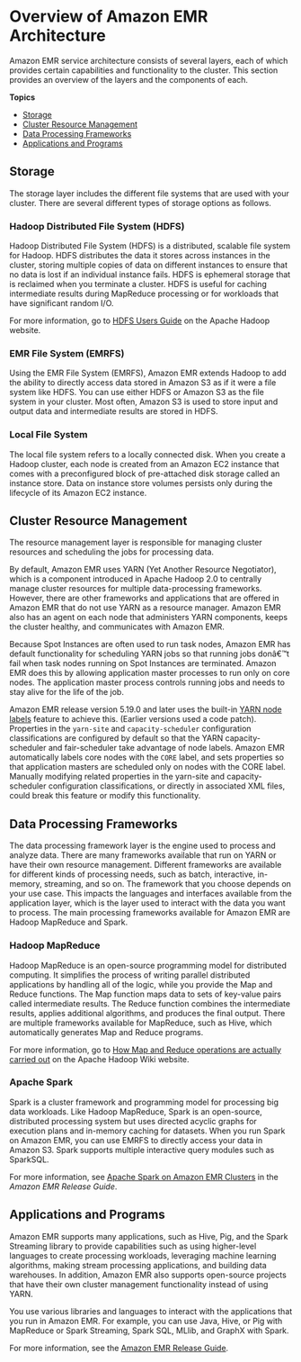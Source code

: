 # Overview of Amazon EMR Architecture<a name="emr-overview-arch"></a>

Amazon EMR service architecture consists of several layers, each of which provides certain capabilities and functionality to the cluster\. This section provides an overview of the layers and the components of each\.

**Topics**
+ [Storage](#emr-arch-storage)
+ [Cluster Resource Management](#emr-arch-resource-management)
+ [Data Processing Frameworks](#emr-arch-processing-frameworks)
+ [Applications and Programs](#emr-arch-applications)

## Storage<a name="emr-arch-storage"></a>

The storage layer includes the different file systems that are used with your cluster\. There are several different types of storage options as follows\.

### Hadoop Distributed File System \(HDFS\)<a name="emr-storage-hdfs"></a>

Hadoop Distributed File System \(HDFS\) is a distributed, scalable file system for Hadoop\. HDFS distributes the data it stores across instances in the cluster, storing multiple copies of data on different instances to ensure that no data is lost if an individual instance fails\. HDFS is ephemeral storage that is reclaimed when you terminate a cluster\. HDFS is useful for caching intermediate results during MapReduce processing or for workloads that have significant random I/O\. 

For more information, go to [HDFS Users Guide](http://hadoop.apache.org/docs/stable/hadoop-project-dist/hadoop-hdfs/HdfsUserGuide.html) on the Apache Hadoop website\.

### EMR File System \(EMRFS\)<a name="emr-storage-emrfs"></a>

Using the EMR File System \(EMRFS\), Amazon EMR extends Hadoop to add the ability to directly access data stored in Amazon S3 as if it were a file system like HDFS\. You can use either HDFS or Amazon S3 as the file system in your cluster\. Most often, Amazon S3 is used to store input and output data and intermediate results are stored in HDFS\.

### Local File System<a name="emr-storage-lfs"></a>

The local file system refers to a locally connected disk\. When you create a Hadoop cluster, each node is created from an Amazon EC2 instance that comes with a preconfigured block of pre\-attached disk storage called an instance store\. Data on instance store volumes persists only during the lifecycle of its Amazon EC2 instance\.

## Cluster Resource Management<a name="emr-arch-resource-management"></a>

The resource management layer is responsible for managing cluster resources and scheduling the jobs for processing data\.

By default, Amazon EMR uses YARN \(Yet Another Resource Negotiator\), which is a component introduced in Apache Hadoop 2\.0 to centrally manage cluster resources for multiple data\-processing frameworks\. However, there are other frameworks and applications that are offered in Amazon EMR that do not use YARN as a resource manager\. Amazon EMR also has an agent on each node that administers YARN components, keeps the cluster healthy, and communicates with Amazon EMR\.

Because Spot Instances are often used to run task nodes, Amazon EMR has default functionality for scheduling YARN jobs so that running jobs donâ€™t fail when task nodes running on Spot Instances are terminated\. Amazon EMR does this by allowing application master processes to run only on core nodes\. The application master process controls running jobs and needs to stay alive for the life of the job\.

Amazon EMR release version 5\.19\.0 and later uses the built\-in [YARN node labels](https://hadoop.apache.org/docs/current/hadoop-yarn/hadoop-yarn-site/NodeLabel.html) feature to achieve this\. \(Earlier versions used a code patch\)\. Properties in the `yarn-site` and `capacity-scheduler` configuration classifications are configured by default so that the YARN capacity\-scheduler and fair\-scheduler take advantage of node labels\. Amazon EMR automatically labels core nodes with the `CORE` label, and sets properties so that application masters are scheduled only on nodes with the CORE label\. Manually modifying related properties in the yarn\-site and capacity\-scheduler configuration classifications, or directly in associated XML files, could break this feature or modify this functionality\.

## Data Processing Frameworks<a name="emr-arch-processing-frameworks"></a>

The data processing framework layer is the engine used to process and analyze data\. There are many frameworks available that run on YARN or have their own resource management\. Different frameworks are available for different kinds of processing needs, such as batch, interactive, in\-memory, streaming, and so on\. The framework that you choose depends on your use case\. This impacts the languages and interfaces available from the application layer, which is the layer used to interact with the data you want to process\. The main processing frameworks available for Amazon EMR are Hadoop MapReduce and Spark\. 

### Hadoop MapReduce<a name="emr-processing-framework-mapreduce"></a>

Hadoop MapReduce is an open\-source programming model for distributed computing\. It simplifies the process of writing parallel distributed applications by handling all of the logic, while you provide the Map and Reduce functions\. The Map function maps data to sets of key\-value pairs called intermediate results\. The Reduce function combines the intermediate results, applies additional algorithms, and produces the final output\. There are multiple frameworks available for MapReduce, such as Hive, which automatically generates Map and Reduce programs\.

For more information, go to [How Map and Reduce operations are actually carried out](http://wiki.apache.org/hadoop/HadoopMapReduce) on the Apache Hadoop Wiki website\.

### Apache Spark<a name="emr-processing-framework-spark"></a>

Spark is a cluster framework and programming model for processing big data workloads\. Like Hadoop MapReduce, Spark is an open\-source, distributed processing system but uses directed acyclic graphs for execution plans and in\-memory caching for datasets\. When you run Spark on Amazon EMR, you can use EMRFS to directly access your data in Amazon S3\. Spark supports multiple interactive query modules such as SparkSQL\.

For more information, see [Apache Spark on Amazon EMR Clusters](https://docs.aws.amazon.com/emr/latest/ReleaseGuide/emr-spark.html) in the *Amazon EMR Release Guide*\.

## Applications and Programs<a name="emr-arch-applications"></a>

 Amazon EMR supports many applications, such as Hive, Pig, and the Spark Streaming library to provide capabilities such as using higher\-level languages to create processing workloads, leveraging machine learning algorithms, making stream processing applications, and building data warehouses\. In addition, Amazon EMR also supports open\-source projects that have their own cluster management functionality instead of using YARN\.

You use various libraries and languages to interact with the applications that you run in Amazon EMR\. For example, you can use Java, Hive, or Pig with MapReduce or Spark Streaming, Spark SQL, MLlib, and GraphX with Spark\.

For more information, see the [Amazon EMR Release Guide](https://docs.aws.amazon.com/emr/latest/ReleaseGuide/)\.